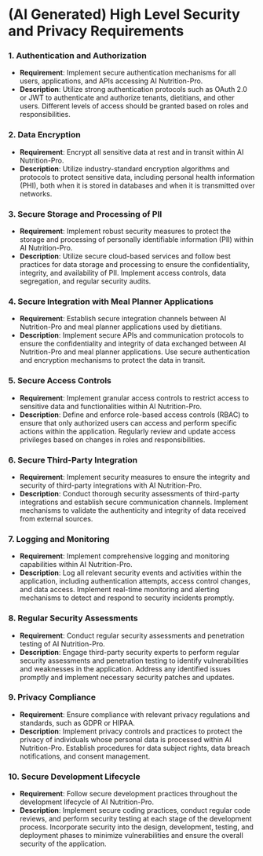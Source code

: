 # (AI Generated) High Level Security and Privacy Requirements

### 1. Authentication and Authorization
- **Requirement**: Implement secure authentication mechanisms for all users, applications, and APIs accessing AI Nutrition-Pro.
- **Description**: Utilize strong authentication protocols such as OAuth 2.0 or JWT to authenticate and authorize tenants, dietitians, and other users. Different levels of access should be granted based on roles and responsibilities.

### 2. Data Encryption
- **Requirement**: Encrypt all sensitive data at rest and in transit within AI Nutrition-Pro.
- **Description**: Utilize industry-standard encryption algorithms and protocols to protect sensitive data, including personal health information (PHI), both when it is stored in databases and when it is transmitted over networks.

### 3. Secure Storage and Processing of PII
- **Requirement**: Implement robust security measures to protect the storage and processing of personally identifiable information (PII) within AI Nutrition-Pro.
- **Description**: Utilize secure cloud-based services and follow best practices for data storage and processing to ensure the confidentiality, integrity, and availability of PII. Implement access controls, data segregation, and regular security audits.

### 4. Secure Integration with Meal Planner Applications
- **Requirement**: Establish secure integration channels between AI Nutrition-Pro and meal planner applications used by dietitians.
- **Description**: Implement secure APIs and communication protocols to ensure the confidentiality and integrity of data exchanged between AI Nutrition-Pro and meal planner applications. Use secure authentication and encryption mechanisms to protect the data in transit.

### 5. Secure Access Controls
- **Requirement**: Implement granular access controls to restrict access to sensitive data and functionalities within AI Nutrition-Pro.
- **Description**: Define and enforce role-based access controls (RBAC) to ensure that only authorized users can access and perform specific actions within the application. Regularly review and update access privileges based on changes in roles and responsibilities.

### 6. Secure Third-Party Integration
- **Requirement**: Implement security measures to ensure the integrity and security of third-party integrations with AI Nutrition-Pro.
- **Description**: Conduct thorough security assessments of third-party integrations and establish secure communication channels. Implement mechanisms to validate the authenticity and integrity of data received from external sources.

### 7. Logging and Monitoring
- **Requirement**: Implement comprehensive logging and monitoring capabilities within AI Nutrition-Pro.
- **Description**: Log all relevant security events and activities within the application, including authentication attempts, access control changes, and data access. Implement real-time monitoring and alerting mechanisms to detect and respond to security incidents promptly.

### 8. Regular Security Assessments
- **Requirement**: Conduct regular security assessments and penetration testing of AI Nutrition-Pro.
- **Description**: Engage third-party security experts to perform regular security assessments and penetration testing to identify vulnerabilities and weaknesses in the application. Address any identified issues promptly and implement necessary security patches and updates.

### 9. Privacy Compliance
- **Requirement**: Ensure compliance with relevant privacy regulations and standards, such as GDPR or HIPAA.
- **Description**: Implement privacy controls and practices to protect the privacy of individuals whose personal data is processed within AI Nutrition-Pro. Establish procedures for data subject rights, data breach notifications, and consent management.

### 10. Secure Development Lifecycle
- **Requirement**: Follow secure development practices throughout the development lifecycle of AI Nutrition-Pro.
- **Description**: Implement secure coding practices, conduct regular code reviews, and perform security testing at each stage of the development process. Incorporate security into the design, development, testing, and deployment phases to minimize vulnerabilities and ensure the overall security of the application.